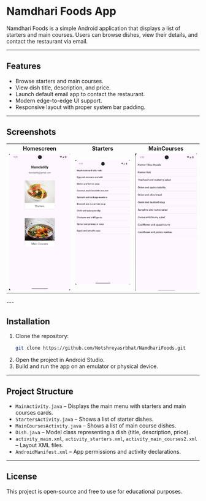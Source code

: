 # Namdhari Foods App

Namdhari Foods is a simple Android application that displays a list of starters and main courses. Users can browse dishes, view their details, and contact the restaurant via email.

---

## Features

- Browse starters and main courses.
- View dish title, description, and price.
- Launch default email app to contact the restaurant.
- Modern edge-to-edge UI support.
- Responsive layout with proper system bar padding.

---

## Screenshots

<table>
  <tr>
    <th>Homescreen</th>
    <th>Starters</th>
    <th>MainCourses</th>
  </tr>
  <tr>
    <td><img src="screenshots/homescreen.png" width="250"></td>
    <td><img src="screenshots/Starters.png" width="250"></td>
    <td><img src="screenshots/MainCourse.png" width="250"></td>
  </tr>
</table>
---

## Installation

1. Clone the repository:
   ```bash
   git clone https://github.com/Notshreyasrbhat/NamdhariFoods.git


2. Open the project in Android Studio.
3. Build and run the app on an emulator or physical device.

---

## Project Structure

* `MainActivity.java` – Displays the main menu with starters and main courses cards.
* `StartersActivity.java` – Shows a list of starter dishes.
* `MainCoursesActivity.java` – Shows a list of main course dishes.
* `Dish.java` – Model class representing a dish (title, description, price).
* `activity_main.xml`, `activity_starters.xml`, `activity_main_courses2.xml` – Layout XML files.
* `AndroidManifest.xml` – App permissions and activity declarations.

---
## License

This project is open-source and free to use for educational purposes.
